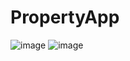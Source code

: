 # PropertyApp
![image](https://github.com/FarahRushdy/RealEstateApp/assets/35894684/0ddbf3dd-8a07-441f-9161-58b7509dd405)
![image](https://github.com/FarahRushdy/RealEstateApp/assets/35894684/562896f9-0e2f-470c-af7c-f07fc5eb44f1)
